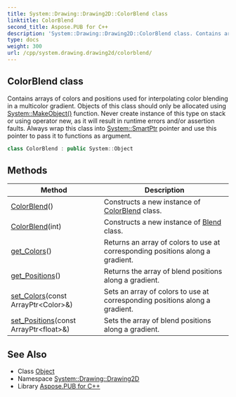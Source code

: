 ```yaml
---
title: System::Drawing::Drawing2D::ColorBlend class
linktitle: ColorBlend
second_title: Aspose.PUB for C++
description: 'System::Drawing::Drawing2D::ColorBlend class. Contains arrays of colors and positions used for interpolating color blending in a multicolor gradient. Objects of this class should only be allocated using System::MakeObject() function. Never create instance of this type on stack or using operator new, as it will result in runtime errors and/or assertion faults. Always wrap this class into System::SmartPtr pointer and use this pointer to pass it to functions as argument in C++.'
type: docs
weight: 300
url: /cpp/system.drawing.drawing2d/colorblend/
---
```

## ColorBlend class


Contains arrays of colors and positions used for interpolating color blending in a multicolor gradient. Objects of this class should only be allocated using [System::MakeObject()](../../system/makeobject/) function. Never create instance of this type on stack or using operator new, as it will result in runtime errors and/or assertion faults. Always wrap this class into [System::SmartPtr](../../system/smartptr/) pointer and use this pointer to pass it to functions as argument.

```cpp
class ColorBlend : public System::Object
```

## Methods

| Method | Description |
| --- | --- |
| [ColorBlend](./colorblend/)() | Constructs a new instance of [ColorBlend](./) class. |
| [ColorBlend](./colorblend/)(int) | Constructs a new instance of [Blend](../blend/) class. |
| [get_Colors](./get_colors/)() | Returns an array of colors to use at corresponding positions along a gradient. |
| [get_Positions](./get_positions/)() | Returns the array of blend positions along a gradient. |
| [set_Colors](./set_colors/)(const ArrayPtr\<Color\>\&) | Sets an array of colors to use at corresponding positions along a gradient. |
| [set_Positions](./set_positions/)(const ArrayPtr\<float\>\&) | Sets the array of blend positions along a gradient. |
## See Also

* Class [Object](../../system/object/)
* Namespace [System::Drawing::Drawing2D](../)
* Library [Aspose.PUB for C++](../../)

